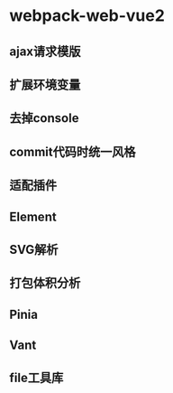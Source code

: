 # webpack-web-vue2
 
 
## ajax请求模版

## 扩展环境变量

## 去掉console

## commit代码时统一风格

## 适配插件

## Element

## SVG解析

## 打包体积分析

## Pinia

## Vant

## file工具库